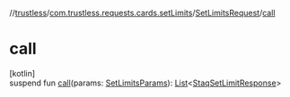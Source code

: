 //[trustless](../../../index.md)/[com.trustless.requests.cards.setLimits](../index.md)/[SetLimitsRequest](index.md)/[call](call.md)

# call

[kotlin]\
suspend fun [call](call.md)(params: [SetLimitsParams](../-set-limits-params/index.md)): [List](https://kotlinlang.org/api/latest/jvm/stdlib/kotlin.collections/-list/index.html)&lt;[StaqSetLimitResponse](../../com.trustless.requests.cards/-staq-set-limit-response/index.md)&gt;
